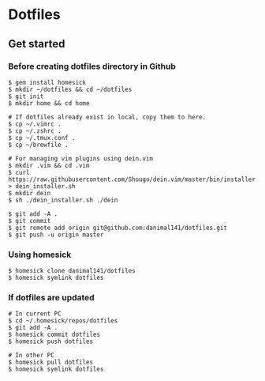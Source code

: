 # Dotfiles

## Get started

### Before creating dotfiles directory in Github

```
$ gem install homesick
$ mkdir ~/dotfiles && cd ~/dotfiles
$ git init
$ mkdir home && cd home

# If dotfiles already exist in local, copy them to here.
$ cp ~/.vimrc .
$ cp ~/.zshrc .
$ cp ~/.tmux.conf .
$ cp ~/brewfile .

# For managing vim plugins using dein.vim
$ mkdir .vim && cd .vim
$ curl https://raw.githubusercontent.com/Shougo/dein.vim/master/bin/installer.sh > dein_installer.sh
$ mkdir dein
$ sh ./dein_installer.sh ./dein

$ git add -A .
$ git commit
$ git remote add origin git@github.com:danimal141/dotfiles.git
$ git push -u origin master
```

### Using homesick

```
$ homesick clone danimal141/dotfiles
$ homesick symlink dotfiles
```

### If dotfiles are updated

```
# In current PC
$ cd ~/.homesick/repos/dotfiles
$ git add -A .
$ homesick commit dotfiles
$ homesick push dotfiles

# In other PC
$ homesick pull dotfiles
$ homesick symlink dotfiles
```
